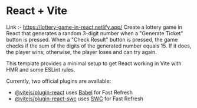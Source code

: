 # React + Vite

Link :- https://lottery-game-in-react.netlify.app/
Create a lottery game in React that generates a random 3-digit number when a "Generate Ticket" button is pressed. When a "Check Result" button is pressed, the game checks if the sum of the digits of the generated number equals 15. If it does, the player wins; otherwise, the player loses and can try again.

This template provides a minimal setup to get React working in Vite with HMR and some ESLint rules.

Currently, two official plugins are available:

- [@vitejs/plugin-react](https://github.com/vitejs/vite-plugin-react/blob/main/packages/plugin-react/README.md) uses [Babel](https://babeljs.io/) for Fast Refresh
- [@vitejs/plugin-react-swc](https://github.com/vitejs/vite-plugin-react-swc) uses [SWC](https://swc.rs/) for Fast Refresh
